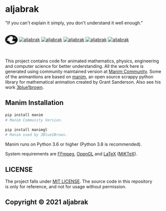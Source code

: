 # aljabrak

"If you can't explain it simply, you don't understand it well enough."
<br/>
<br/>
<p align="left">
<a href="www.aljabrak.com" target="blank"><img align="center" src="https://raw.githubusercontent.com/iconic/open-iconic/master/svg/globe.svg" alt="aljabrak" height="30" width="40" /></a>
<a href="https://www.youtube.com/channel/UCN0ssVJD0ANFjmggc1vkcww/featured" target="blank"><img align="center" src="https://raw.githubusercontent.com/rahuldkjain/github-profile-readme-generator/master/src/images/icons/Social/youtube.svg" alt="aljabrak" height="30" width="40" /></a>
<a href="https://twitter.com/aljabrak" target="blank"><img align="center" src="https://raw.githubusercontent.com/rahuldkjain/github-profile-readme-generator/master/src/images/icons/Social/twitter.svg" alt="aljabrak" height="30" width="40" /></a>
<a href="https://www.instagram.com/aljabrak/" target="blank"><img align="center" src="https://raw.githubusercontent.com/rahuldkjain/github-profile-readme-generator/master/src/images/icons/Social/instagram.svg" alt="aljabrak" height="30" width="40" /></a>
<a href="https://www.reddit.com/user/aljabrak" target="blank"><img align="center" src="https://raw.githubusercontent.com/rahuldkjain/github-profile-readme-generator/master/src/images/icons/Social/reddit.svg" alt="aljabrak" height="30" width="40" /></a>
<a href="https://web.facebook.com/aljabrak" target="blank"><img align="center" src="https://raw.githubusercontent.com/rahuldkjain/github-profile-readme-generator/master/src/images/icons/Social/facebook.svg" alt="aljabrak" height="30" width="40" /></a>
</p>
<br/>

This project contains code for animated mathematics, physics, engineering and computer science for better understanding.
All the work here is generated using community maintained version at [Manim Community](https://github.com/ManimCommunity).
Some of the animantions are based on [manim](https://github.com/3b1b/manim), an open source scrappy python library for mathematical animation
created by Grant Sanderson. Also see his work [3blue1brown](https://www.3blue1brown.com/).



## Manim Installation
```sh
pip install manim
# Manim Community Version.
```
```sh
pip install manimgl
# Manim used by 3Blue1Brown.
```
Manim runs on Python 3.6 or higher (Python 3.8 is recommended).

System requirements are [FFmpeg](https://ffmpeg.org/), [OpenGL](https://www.opengl.org/) and [LaTeX](https://www.latex-project.org) ([MiKTeX](https://miktex.org/howto/install-miktex)).


## LICENSE
The project falls under [MIT LICENSE](https://github.com/aljabrak/videos/blob/main/LICENSE.md).
The source code in this repository <br/>
is only for reference, and not for usage without permission. <br/>
## Copyright © 2021 aljabrak
